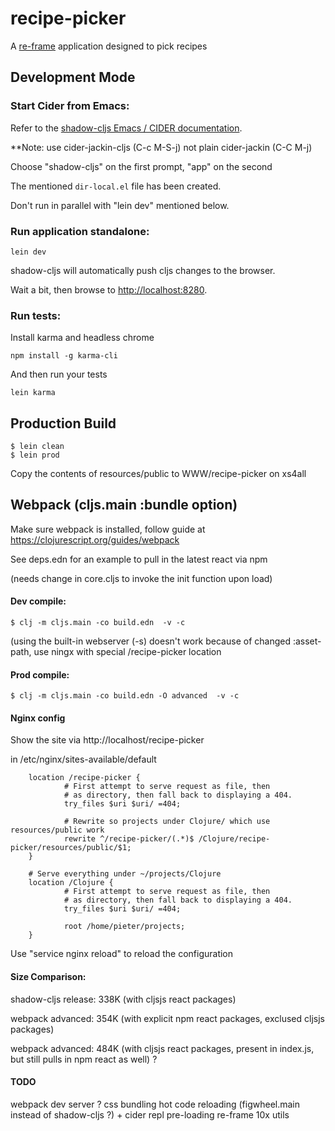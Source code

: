 # recipe-picker

A [re-frame](https://github.com/day8/re-frame) application designed to pick recipes

## Development Mode

### Start Cider from Emacs:

Refer to the [shadow-cljs Emacs / CIDER documentation](https://shadow-cljs.github.io/docs/UsersGuide.html#cider).

**Note: use cider-jackin-cljs (C-c M-S-j) not plain cider-jackin (C-C M-j)

Choose "shadow-cljs" on the first prompt, "app" on the second

The mentioned `dir-local.el` file has been created.

Don't run in parallel with "lein dev" mentioned below.

### Run application standalone:

```
lein dev
```

shadow-cljs will automatically push cljs changes to the browser.

Wait a bit, then browse to [http://localhost:8280](http://localhost:8280).

### Run tests:

Install karma and headless chrome

```
npm install -g karma-cli
```

And then run your tests

```
lein karma
```

## Production Build

```
$ lein clean
$ lein prod
```

Copy the contents of resources/public to WWW/recipe-picker on xs4all

## Webpack (cljs.main :bundle option)
Make sure webpack is installed, follow guide at https://clojurescript.org/guides/webpack

See deps.edn for an example to pull in the latest react via npm

(needs change in core.cljs to invoke the init function upon load)

#### Dev compile:
```
$ clj -m cljs.main -co build.edn  -v -c
```

(using the built-in webserver (-s) doesn't work because of changed :asset-path, use ningx with special /recipe-picker location

#### Prod compile:
```
$ clj -m cljs.main -co build.edn -O advanced  -v -c
```

#### Nginx config

Show the site via http://localhost/recipe-picker

in /etc/nginx/sites-available/default

        location /recipe-picker {
                # First attempt to serve request as file, then
                # as directory, then fall back to displaying a 404.
                try_files $uri $uri/ =404;

                # Rewrite so projects under Clojure/ which use resources/public work
                rewrite ^/recipe-picker/(.*)$ /Clojure/recipe-picker/resources/public/$1;
        }

        # Serve everything under ~/projects/Clojure
        location /Clojure {
                # First attempt to serve request as file, then
                # as directory, then fall back to displaying a 404.
                try_files $uri $uri/ =404;

                root /home/pieter/projects;
        }

Use "service nginx reload" to reload the configuration

#### Size Comparison:

shadow-cljs release: 338K (with cljsjs react packages)

webpack advanced: 354K (with explicit npm react packages, exclused cljsjs packages)

webpack advanced: 484K (with cljsjs react packages, present in index.js, but still pulls in npm react as well) ?

#### TODO

webpack dev server ?
css bundling
hot code reloading (figwheel.main instead of shadow-cljs ?) + cider repl
pre-loading re-frame 10x utils

